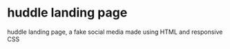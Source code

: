 # huddle landing page
 huddle landing page, a fake social media made using HTML and responsive CSS 
